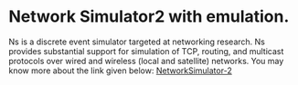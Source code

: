 
Network Simulator2 with emulation. 
=========================================================================
Ns is a discrete event simulator targeted at networking research. Ns provides substantial support for simulation of TCP, routing, and multicast protocols over wired and wireless (local and satellite) networks.
You may know more about the link given below:
[NetworkSimulator-2](http://www.isi.edu/nsnam/ns/)
